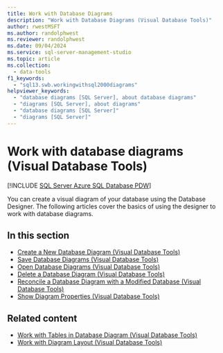 ```yaml
---
title: Work with Database Diagrams
description: "Work with Database Diagrams (Visual Database Tools)"
author: rwestMSFT
ms.author: randolphwest
ms.reviewer: randolphwest
ms.date: 09/04/2024
ms.service: sql-server-management-studio
ms.topic: article
ms.collection:
  - data-tools
f1_keywords:
  - "sql13.swb.workingwithsql2000diagrams"
helpviewer_keywords:
  - "database diagrams [SQL Server], about database diagrams"
  - "diagrams [SQL Server], about diagrams"
  - "database diagrams [SQL Server]"
  - "diagrams [SQL Server]"
---
```


# Work with database diagrams (Visual Database Tools)

[!INCLUDE [SQL Server Azure SQL Database PDW](../includes/applies-to-version/sql-asdb-asdbmi-pdw.md)]

You can create a visual diagram of your database using the Database Designer. The following articles cover the basics of using the designer to work with database diagrams.

## In this section

- [Create a New Database Diagram (Visual Database Tools)](create-a-new-database-diagram-visual-database-tools.md)
- [Save Database Diagrams (Visual Database Tools)](save-database-diagrams-visual-database-tools.md)
- [Open Database Diagrams (Visual Database Tools)](open-database-diagrams-visual-database-tools.md)
- [Delete a Database Diagram (Visual Database Tools)](delete-a-database-diagram-visual-database-tools.md)
- [Reconcile a Database Diagram with a Modified Database (Visual Database Tools)](reconcile-a-database-diagram-with-a-modified-database-visual-database-tools.md)
- [Show Diagram Properties (Visual Database Tools)](show-diagram-properties-visual-database-tools.md)

## Related content

- [Work with Tables in Database Diagram (Visual Database Tools)](work-with-tables-in-database-diagram-visual-database-tools.md)
- [Work with Diagram Layout (Visual Database Tools)](work-with-diagram-layout-visual-database-tools.md)
